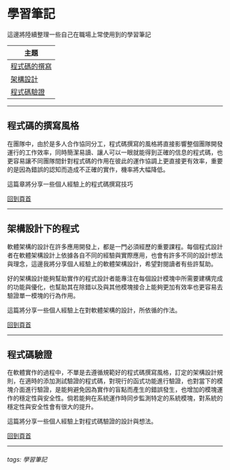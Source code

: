 # 學習筆記

 這邊將陸續整理一些自己在職場上常使用到的學習筆記

| 主題                              |
| --------------------------------- |
| [程式碼的撰寫](#程式碼的撰寫風格) |
| [架構設計](#架構設計下的程式)     |
| [程式碼驗證](#程式碼驗證)         |



---

## 程式碼的撰寫風格

在團隊中，由於是多人合作協同分工，程式碼撰寫的風格將直接影響整個團隊開發運行的工作效率，同時簡潔易讀、讓人可以一眼就能得到正確的信息的程式碼，也更容易讓不同團隊間針對程式碼的作用在彼此的運作協調上更直接更有效率，重要的是因為錯誤的認知而造成不正確的實作，機率將大幅降低。

這篇章將分享一些個人經驗上的程式碼撰寫技巧

[回到頁首](#學習筆記)

---
## 架構設計下的程式

軟體架構的設計在許多應用開發上，都是一門必須經歷的重要課程。每個程式設計者在軟體架構設計上依據各自不同的經驗與實際應用，也會有許多不同的設計想法與理念，這邊我將分享個人經驗上的軟體架構設計，希望對閱讀者有些許幫助。

好的架構設計能夠幫助實作的程式設計者能專注在每個設計模塊中所需要建構完成的功能與優化，也幫助其在除錯以及與其他模塊接合上能夠更加有效率也更容易去驗證單一模塊的行為作用。

這篇將分享一些個人經驗上在對軟體架構的設計，所依循的作法。

[回到頁首](#學習筆記)

---
## 程式碼驗證

在軟體實作的過程中，不單是去遵循規範好的程式碼撰寫風格，訂定的架構設計規則，在適時的添加測試驗證的程式碼，對現行的函式功能進行驗證，也對當下的模塊介面進行驗證，是能夠避免因為實作的盲點而產生的錯誤發生，也增加的模塊運作的穩定性與安全性。倘若能夠在系統運作時同步監測特定的系統模塊，對系統的穩定性與安全性會有很大的提升。

這篇將分享一些個人經驗上對程式碼驗證的設計與想法。

[回到頁首](#學習筆記)

---
###### tags: 學習筆記
